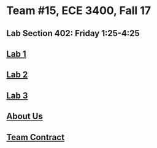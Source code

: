 # Team #15, ECE 3400, Fall 17
## Lab Section 402: Friday 1:25-4:25

## [Lab 1](./Lab1.md)

## [Lab 2](./Lab2.md)

## [Lab 3](./Lab3.md)

## [About Us](./AboutUs.md)

## [Team Contract](./TeamContract.md)
